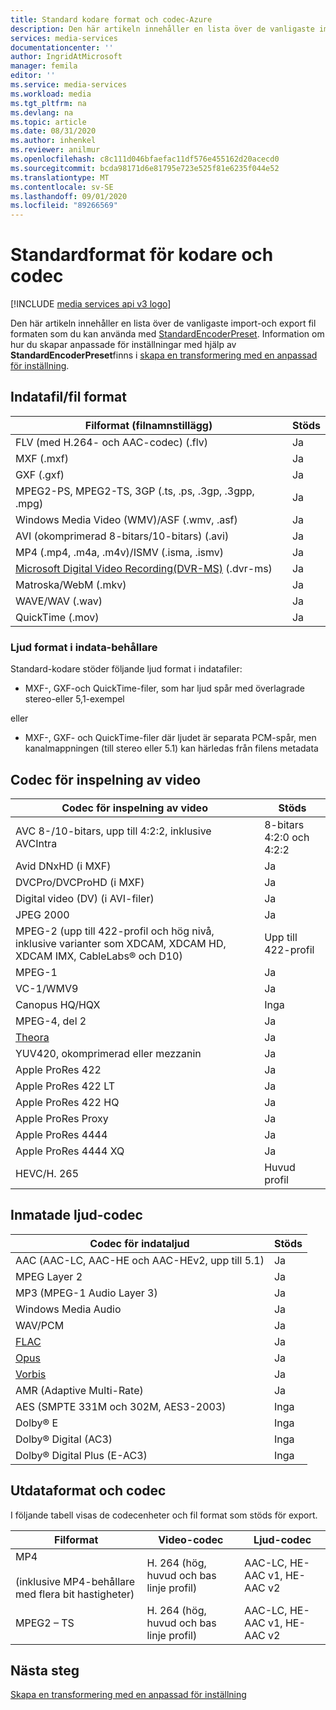 ```yaml
---
title: Standard kodare format och codec-Azure
description: Den här artikeln innehåller en lista över de vanligaste import-och export fil formaten som du kan använda med StandardEncoderPreset.
services: media-services
documentationcenter: ''
author: IngridAtMicrosoft
manager: femila
editor: ''
ms.service: media-services
ms.workload: media
ms.tgt_pltfrm: na
ms.devlang: na
ms.topic: article
ms.date: 08/31/2020
ms.author: inhenkel
ms.reviewer: anilmur
ms.openlocfilehash: c8c111d046bfaefac11df576e455162d20acecd0
ms.sourcegitcommit: bcda98171d6e81795e723e525f81e6235f044e52
ms.translationtype: MT
ms.contentlocale: sv-SE
ms.lasthandoff: 09/01/2020
ms.locfileid: "89266569"
---
```

# <a name="standard-encoder-formats-and-codecs"></a>Standardformat för kodare och codec

[!INCLUDE [media services api v3 logo](./includes/v3-hr.md)]

Den här artikeln innehåller en lista över de vanligaste import-och export fil formaten som du kan använda med [StandardEncoderPreset](/rest/api/media/transforms/createorupdate#standardencoderpreset). Information om hur du skapar anpassade för inställningar med hjälp av **StandardEncoderPreset**finns i [skapa en transformering med en anpassad för inställning](customize-encoder-presets-how-to.md).

## <a name="input-containerfile-formats"></a>Indatafil/fil format

| Filformat (filnamnstillägg) | Stöds |
| --- | --- |
| FLV (med H.264- och AAC-codec) (.flv) |Ja |
| MXF    (.mxf) |Ja |
| GXF    (.gxf) |Ja |
| MPEG2-PS, MPEG2-TS, 3GP (.ts, .ps, .3gp, .3gpp, .mpg) |Ja |
| Windows Media Video (WMV)/ASF (.wmv, .asf) |Ja |
| AVI (okomprimerad 8-bitars/10-bitars) (.avi) |Ja |
| MP4 (.mp4, .m4a, .m4v)/ISMV (.isma, .ismv) |Ja |
| [Microsoft Digital Video Recording(DVR-MS)](/previous-versions/windows/desktop/mstv/about-the-dvr-ms-file-format) (.dvr-ms) |Ja |
| Matroska/WebM (.mkv) |Ja |
| WAVE/WAV (.wav) |Ja |
| QuickTime (.mov) |Ja |

### <a name="audio-formats-in-input-containers"></a>Ljud format i indata-behållare

Standard-kodare stöder följande ljud format i indatafiler:

* MXF-, GXF-och QuickTime-filer, som har ljud spår med överlagrade stereo-eller 5,1-exempel

eller

* MXF-, GXF- och QuickTime-filer där ljudet är separata PCM-spår, men kanalmappningen (till stereo eller 5.1) kan härledas från filens metadata

## <a name="input-video-codecs"></a>Codec för inspelning av video
| Codec för inspelning av video | Stöds |
| --- | --- |
| AVC 8-/10-bitars, upp till 4:2:2, inklusive AVCIntra |8-bitars 4:2:0 och 4:2:2 |
| Avid DNxHD (i MXF) |Ja |
| DVCPro/DVCProHD (i MXF) |Ja |
| Digital video (DV) (i AVI-filer) |Ja |
| JPEG 2000 |Ja |
| MPEG-2 (upp till 422-profil och hög nivå, inklusive varianter som XDCAM, XDCAM HD, XDCAM IMX, CableLabs® och D10) |Upp till 422-profil |
| MPEG-1 |Ja |
| VC-1/WMV9 |Ja |
| Canopus HQ/HQX |Inga |
| MPEG-4, del 2 |Ja |
| [Theora](https://en.wikipedia.org/wiki/Theora) |Ja |
| YUV420, okomprimerad eller mezzanin |Ja |
| Apple ProRes 422 |Ja |
| Apple ProRes 422 LT |Ja |
| Apple ProRes 422 HQ |Ja |
| Apple ProRes Proxy |Ja |
| Apple ProRes 4444 |Ja |
| Apple ProRes 4444 XQ |Ja |
| HEVC/H. 265| Huvud profil|

## <a name="input-audio-codecs"></a>Inmatade ljud-codec
| Codec för indataljud | Stöds |
| --- | --- |
| AAC (AAC-LC, AAC-HE och AAC-HEv2, upp till 5.1) |Ja |
| MPEG Layer 2 |Ja |
| MP3 (MPEG-1 Audio Layer 3) |Ja |
| Windows Media Audio |Ja |
| WAV/PCM |Ja |
| [FLAC](https://en.wikipedia.org/wiki/FLAC)</a> |Ja |
| [Opus](https://go.microsoft.com/fwlink/?LinkId=822667) |Ja |
| [Vorbis](https://en.wikipedia.org/wiki/Vorbis)</a> |Ja |
| AMR (Adaptive Multi-Rate) |Ja |
| AES (SMPTE 331M och 302M, AES3-2003) |Inga |
| Dolby® E |Inga |
| Dolby® Digital (AC3) |Inga |
| Dolby® Digital Plus (E-AC3) |Inga |

## <a name="output-formats-and-codecs"></a>Utdataformat och codec
I följande tabell visas de codecenheter och fil format som stöds för export.

| Filformat | Video-codec | Ljud-codec |
| --- | --- | --- |
| MP4 <br/><br/>(inklusive MP4-behållare med flera bit hastigheter) |H. 264 (hög, huvud och bas linje profil) |AAC-LC, HE-AAC v1, HE-AAC v2 |
| MPEG2 – TS |H. 264 (hög, huvud och bas linje profil) |AAC-LC, HE-AAC v1, HE-AAC v2 |

## <a name="next-steps"></a>Nästa steg

[Skapa en transformering med en anpassad för inställning](customize-encoder-presets-how-to.md)
